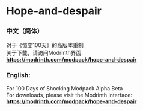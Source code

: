 # Hope-and-despair
### 中文（简体）
对于《惊变100天》的高版本重制\
关于下载，请访问Modrinth界面:\
**https://modrinth.com/modpack/hope-and-despair**

### English:
For 100 Days of Shocking Modpack Alpha Beta\
For downloads, please visit the Modrinth interface:\
**https://modrinth.com/modpack/hope-and-despair**
